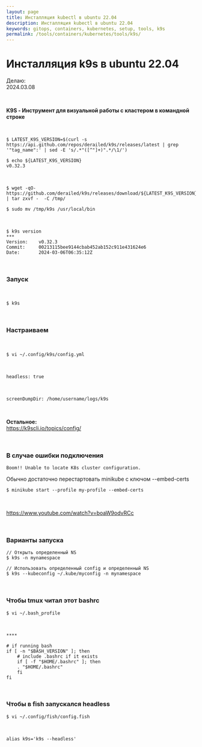 ```yaml
---
layout: page
title: Инсталляция kubectl в ubuntu 22.04
description: Инсталляция kubectl в ubuntu 22.04
keywords: gitops, containers, kubernetes, setup, tools, k9s
permalink: /tools/containers/kubernetes/tools/k9s/
---
```


# Инсталляция k9s в ubuntu 22.04

Делаю:  
2024.03.08

<br/>

**K9S - Инструмент для визуальной работы с кластером в командной строке**

<br/>

```
$ LATEST_K9S_VERSION=$(curl -s https://api.github.com/repos/derailed/k9s/releases/latest | grep '"tag_name":' | sed -E 's/.*"([^"]+)".*/\1/')

$ echo ${LATEST_K9S_VERSION}
v0.32.3
```

<br/>

```
$ wget -qO- https://github.com/derailed/k9s/releases/download/${LATEST_K9S_VERSION}/k9s_Linux_amd64.tar.gz | tar zxvf -  -C /tmp/

$ sudo mv /tmp/k9s /usr/local/bin
```

<br/>

```
$ k9s version
***
Version:    v0.32.3
Commit:     00213115bee9144cbab452ab152c911e431624e6
Date:       2024-03-06T06:35:12Z
```

<br/>

### Запуск

<br/>

```
$ k9s
```

<br/>

### Настраиваем

<br/>

```
$ vi ~/.config/k9s/config.yml
```

<br/>

```
headless: true
```

<br/>

```
screenDumpDir: /home/username/logs/k9s
```

<br/>

**Остальное:**  
https://k9scli.io/topics/config/

<!-- <br/>

### Прописать alias

<br/>

```
$ vi  ~/.bashrc
```

<br/>

В конце файла

<br/>

```
alias k9s='k9s --headless'
alias kube='kubectl'
```

<br/>

```
$ source  ~/.bashrc
``` -->

<br/>

### В случае ошибки подключения

```
Boom!! Unable to locate K8s cluster configuration.
```

Обычно достаточно перестартовать minikube с ключом --embed-certs

```
$ minikube start --profile my-profile --embed-certs
```

<br/>

https://www.youtube.com/watch?v=boaW9odvRCc

<br/>

### Варианты запуска

```
// Открыть определенный NS
$ k9s -n mynamespace

// Использовать определенный config и определенный NS
$ k9s --kubeconfig ~/.kube/myconfig -n mynamespace
```

<br/>

### Чтобы tmux читал этот bashrc

```
$ vi ~/.bash_profile
```

<br/>

```
****

# if running bash
if [ -n "$BASH_VERSION" ]; then
    # include .bashrc if it exists
    if [ -f "$HOME/.bashrc" ]; then
    . "$HOME/.bashrc"
    fi
fi
```

<br/>

### Чтобы в fish запускался headless

```
$ vi ~/.config/fish/config.fish
```

<br/>

```
alias k9s='k9s --headless'
```

